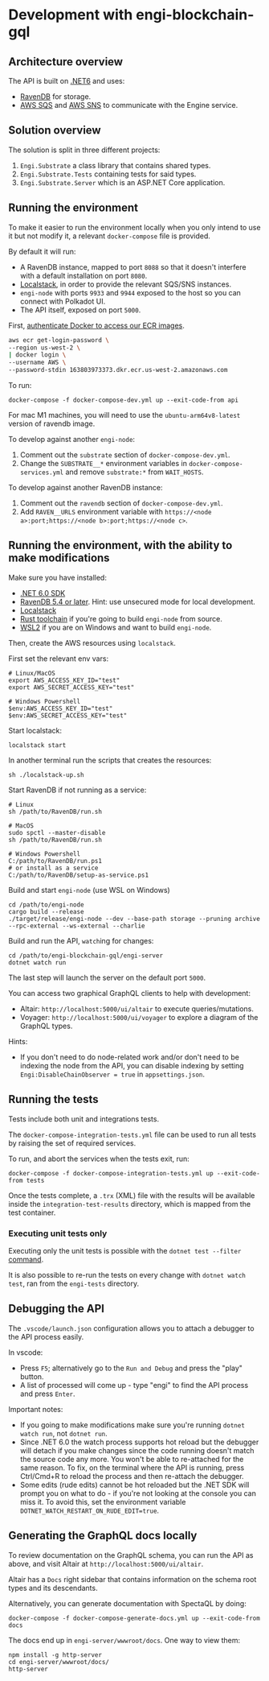 # Development with engi-blockchain-gql

## Architecture overview

The API is built on [.NET6](https://dotnet.microsoft.com/) and uses:
- [RavenDB](https://ravendb.net/) for storage.
- [AWS SQS](https://aws.amazon.com/sqs/) and [AWS SNS](https://aws.amazon.com/sns/) to communicate with the Engine service.

## Solution overview

The solution is split in three different projects:
1. `Engi.Substrate` a class library that contains shared types.
2. `Engi.Substrate.Tests` containing tests for said types.
3. `Engi.Substrate.Server` which is an ASP.NET Core application.

## Running the environment

To make it easier to run the environment locally when you only intend to use it but not modify it,
a relevant `docker-compose` file is provided.

By default it will run:
- A RavenDB instance, mapped to port `8088` so that it doesn't interfere with a default installation on  port `8080`.
- [Localstack](https://localstack.cloud/), in order to provide the relevant SQS/SNS instances.
- `engi-node` with ports `9933` and `9944` exposed to the host so you can connect with Polkadot UI.
- The API itself, exposed on port `5000`.

First, [authenticate Docker to access our ECR images](https://docs.aws.amazon.com/cli/latest/reference/ecr/get-login-password.html).

```bash
aws ecr get-login-password \
--region us-west-2 \
| docker login \
--username AWS \
--password-stdin 163803973373.dkr.ecr.us-west-2.amazonaws.com
```

To run:
```
docker-compose -f docker-compose-dev.yml up --exit-code-from api
```

For mac M1 machines, you will need to use the `ubuntu-arm64v8-latest` version of ravendb image.

To develop against another `engi-node`:
1. Comment out the `substrate` section of `docker-compose-dev.yml`.
2. Change the `SUBSTRATE__*` environment variables in `docker-compose-services.yml` and remove `substrate:*` from `WAIT_HOSTS`.

To develop against another RavenDB instance:
1. Comment out the `ravendb` section of `docker-compose-dev.yml`.
2. Add `RAVEN__URLS` environment variable with `https://<node a>:port;https://<node b>:port;https://<node c>`.

## Running the environment, with the ability to make modifications

Make sure you have installed:
- [.NET 6.0 SDK](https://dotnet.microsoft.com/en-us/download/dotnet/6.0)
- [RavenDB 5.4 or later](https://ravendb.net/download). Hint: use unsecured mode for local development.
- [Localstack](https://docs.localstack.cloud/get-started/#installation)
- [Rust toolchain](https://www.rust-lang.org/tools/install) if you're going to build `engi-node` from source.
- [WSL2](https://learn.microsoft.com/en-us/windows/wsl/install) if you are on Windows and want to build `engi-node`.

Then, create the AWS resources using `localstack`.

First set the relevant env vars:

```
# Linux/MacOS
export AWS_ACCESS_KEY_ID="test"
export AWS_SECRET_ACCESS_KEY="test"

# Windows Powershell
$env:AWS_ACCESS_KEY_ID="test"
$env:AWS_SECRET_ACCESS_KEY="test"
```

Start localstack:
```
localstack start
```

In another terminal run the scripts that creates the resources:
```
sh ./localstack-up.sh
```

Start RavenDB if not running as a service:

```
# Linux
sh /path/to/RavenDB/run.sh

# MacOS
sudo spctl --master-disable
sh /path/to/RavenDB/run.sh

# Windows Powershell
C:/path/to/RavenDB/run.ps1 
# or install as a service
C:/path/to/RavenDB/setup-as-service.ps1
```

Build and start `engi-node` (use WSL on Windows)

```
cd /path/to/engi-node
cargo build --release
./target/release/engi-node --dev --base-path storage --pruning archive --rpc-external --ws-external --charlie
```

Build and run the API, `watch`ing for changes:
```
cd /path/to/engi-blockchain-gql/engi-server
dotnet watch run
```

The last step will launch the server on the default port `5000`. 

You can access two graphical GraphQL clients to help with development:
- Altair: `http://localhost:5000/ui/altair` to execute queries/mutations.
- Voyager: `http://localhost:5000/ui/voyager` to explore a diagram of the GraphQL types.

Hints:
- If you don't need to do node-related work and/or don't need to be indexing the node from the API, you can
disable indexing by setting `Engi:DisableChainObserver = true` in `appsettings.json`.

## Running the tests

Tests include both unit and integrations tests.

The `docker-compose-integration-tests.yml` file can be used to run all tests by raising the set of required services.

To run, and abort the services when the tests exit, run:

```
docker-compose -f docker-compose-integration-tests.yml up --exit-code-from tests
```

Once the tests complete, a `.trx` (XML) file with the results will be available inside the `integration-test-results` directory, which is mapped from the test container.

### Executing unit tests only

Executing only the unit tests is possible with the `dotnet test --filter` [command](https://learn.microsoft.com/en-us/dotnet/core/testing/selective-unit-tests?pivots=mstest).

It is also possible to re-run the tests on every change with `dotnet watch test`, ran from the `engi-tests` directory.

## Debugging the API

The `.vscode/launch.json` configuration allows you to attach a debugger to the API process easily.

In vscode:

- Press `F5`; alternatively go to the `Run and Debug` and press the "play" button.
- A list of processed will come up - type "engi" to find the API process and press `Enter`.

Important notes: 
- If you going to make modifications make sure you're running `dotnet watch run`, not `dotnet run`.
- Since .NET 6.0 the watch process supports hot reload but the debugger will detach if you make changes since the code running doesn't match the source code any more. You won't be able to re-attached for the same reason. To fix, on the terminal where the API is running, press Ctrl/Cmd+R to reload the process and then re-attach the debugger.
- Some edits (rude edits) cannot be hot reloaded but the .NET SDK will prompt you on what to do - if you're not looking at the console you can miss it. To avoid this, set the environment variable `DOTNET_WATCH_RESTART_ON_RUDE_EDIT=true`.

## Generating the GraphQL docs locally

To review documentation on the GraphQL schema, you can run the API as above, and visit Altair at `http://localhost:5000/ui/altair`.

Altair has a `Docs` right sidebar that contains information on the schema root types and its descendants.

Alternatively, you can generate documentation with SpectaQL by doing:

```
docker-compose -f docker-compose-generate-docs.yml up --exit-code-from docs
```

The docs end up in `engi-server/wwwroot/docs`. One way to view them:

```
npm install -g http-server
cd engi-server/wwwroot/docs/
http-server
```
